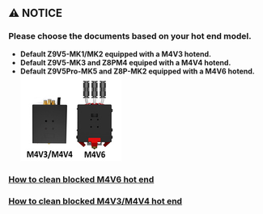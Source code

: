 ## :warning: NOTICE 
### Please choose the documents based on your hot end model.
- **Default Z9V5-MK1/MK2 equipped with a M4V3 hotend.** 
- **Default Z9V5-MK3 and Z8PM4 equiped with a M4V4 hotend.** 
- **Default Z9V5Pro-MK5 and Z8P-MK2 equipped with a M4V6 hotend.**
![](./M4V4_VS_M4V6.jpg)
### [How to clean blocked M4V6 hot end](./Clean_clogged_M4V6.md)
### [How to clean blocked M4V3/M4V4 hot end](./Clean_clogged_M4V4.md)
